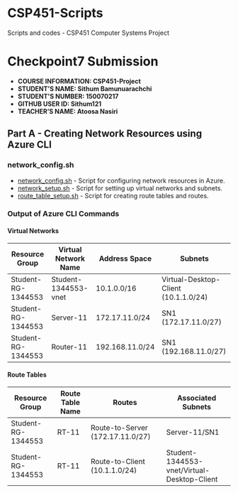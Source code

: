 # CSP451-Scripts
Scripts and codes - CSP451 Computer Systems Project

# Checkpoint7 Submission

- **COURSE INFORMATION: CSP451-Project**
- **STUDENT’S NAME: Sithum Bamunuarachchi**
- **STUDENT'S NUMBER: 150070217**
- **GITHUB USER ID: Sithum121**
- **TEACHER’S NAME: Atoosa Nasiri**

## Part A - Creating Network Resources using Azure CLI

### network_config.sh

- [network_config.sh](bash-scripts/network_config.sh) - Script for configuring network resources in Azure.
- [network_setup.sh](scripts/network_setup.sh) - Script for setting up virtual networks and subnets.
- [route_table_setup.sh](scripts/route_table_setup.sh) - Script for creating route tables and routes.

### Output of Azure CLI Commands

#### Virtual Networks

| Resource Group          | Virtual Network Name     | Address Space    | Subnets                                  |
|-------------------------|--------------------------|------------------|------------------------------------------|
| Student-RG-1344553      | Student-1344553-vnet     | 10.1.0.0/16      | Virtual-Desktop-Client (10.1.1.0/24)     |
| Student-RG-1344553      | Server-11                | 172.17.11.0/24   | SN1 (172.17.11.0/27)                     |
| Student-RG-1344553      | Router-11                | 192.168.11.0/24  | SN1 (192.168.11.0/27)                    |

#### Route Tables

| Resource Group          | Route Table Name | Routes                               | Associated Subnets                         |
|-------------------------|------------------|--------------------------------------|--------------------------------------------|
| Student-RG-1344553      | RT-11            | Route-to-Server (172.17.11.0/27)     | Server-11/SN1                             |
| Student-RG-1344553      | RT-11            | Route-to-Client (10.1.1.0/24)        | Student-1344553-vnet/Virtual-Desktop-Client|
